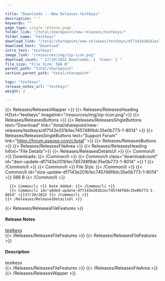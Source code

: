 ```yaml
---

title: "Downloads ---New Releases-testkeys"
description: " "
keywords: ""
page_type: single_release_page
folder_link: "/total/sharepoint/new-releases/testkeys/"
folder_name: "testkeys"
download_link: "/total/sharepoint/new-releases/testkeys/df7143e201b1ec745748f8dc35e0b773-1-8014"
download_text: "Download"
intro_text: "testkeys"
image_link: "/resources/img/zip-icon.png"
download_count: " 17/10/2022 Downloads: 1  Views: 1 "
file_size: "File Size: 566 B"
parent_path: "total/sharepoint"
section_parent_path: "total/sharepoint"

tags: "testkeys"
release_notes_url: "testkeys"
weight: 3

---
```


{{< Releases/ReleasesWapper >}}
  {{< Releases/ReleasesHeading H2txt="testkeys" imagelink="/resources/img/zip-icon.png">}}
  {{< Releases/ReleasesButtons >}}
    {{< Releases/ReleasesSingleButtons text="Download" link="/total/sharepoint/new-releases/testkeys/df7143e201b1ec745748f8dc35e0b773-1-8014" >}}
    {{< Releases/ReleasesSingleButtons text="Support Forum" link="https://forum.aspose.com/c/total" >}}
  {{< Releases/ReleasesButtons >}}
  {{< Releases/ReleasesFileArea >}}
    {{< Releases/ReleasesHeading h4txt="File Details">}}
    {{< Releases/ReleasesDetailsUl >}}
      {{< Common/li >}} Downloads: {{< /Common/li >}}
      {{< Common/li class="downloadcount" id="dwn-update-df7143e201b1ec745748f8dc35e0b773-1-8014" >}} 1 {{< /Common/li >}}
      {{< Common/li >}} File Size: {{< /Common/li >}}
      {{< Common/li id="size-update-df7143e201b1ec745748f8dc35e0b773-1-8014" >}} 566 B {{< /Common/li >}}

      {{< Common/li >}} Date Added: {{< /Common/li >}}
      {{< Common/li id="added-update-df7143e201b1ec745748f8dc35e0b773-1-8014" >}}17/10/2022 {{< /Common/li >}}
    {{< /Releases/ReleasesDetailsUl >}}

  {{< Releases/ReleasesFileFeatures >}}
      <h4>Release Notes</h4><div><a href='testkeys'>testkeys</a></div>
  {{< /Releases/ReleasesFileFeatures >}}
  {{< Releases/ReleasesFileFeatures >}}
      <h4>Description</h4><div class="HTMLDescription">testkeys</div>
  {{< /Releases/ReleasesFileFeatures >}}
 {{< /Releases/ReleasesFileArea >}}
{{< /Releases/ReleasesWapper >}}



